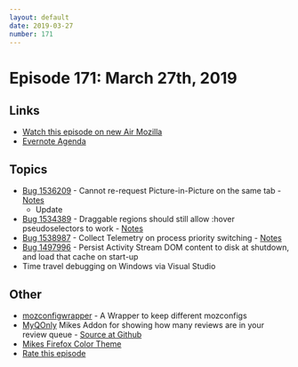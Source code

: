 ```yaml
---
layout: default
date: 2019-03-27
number: 171
---
```


# Episode 171: March 27th, 2019

## Links
* [Watch this episode on new Air Mozilla](https://air.mozilla.org/event-redirect/325101/)
* [Evernote Agenda](https://www.evernote.com/shard/s434/client/snv?noteGuid=857b1234-e680-42fb-9637-008c5ddca02f&noteKey=b7f452b2dc5e19c6&sn=https%3A%2F%2Fwww.evernote.com%2Fshard%2Fs434%2Fsh%2F857b1234-e680-42fb-9637-008c5ddca02f%2Fb7f452b2dc5e19c6&title=March%2B27th%252C%2B2019%2B-%2BEpisode%2B171)

## Topics
* [Bug 1536209](https://bugzilla.mozilla.org/show_bug.cgi?id=1536209) - Cannot re-request Picture-in-Picture on the same tab - [Notes](https://www.evernote.com/shard/s434/client/snv?noteGuid=af198b61-5dd7-4574-9632-7317ee093161&noteKey=02693164d24955ac&sn=https%3A%2F%2Fwww.evernote.com%2Fshard%2Fs434%2Fsh%2Faf198b61-5dd7-4574-9632-7317ee093161%2F02693164d24955ac&title=Bug%2B1536209%2B-%2BCannot%2Bre-request%2BPicture-in-Picture%2Bon%2Bthe%2Bsame%2Btab)
  - Update
* [Bug 1534389](https://bugzilla.mozilla.org/show_bug.cgi?id=1534389) - Draggable regions should still allow :hover pseudoselectors to work - [Notes](https://www.evernote.com/shard/s434/client/snv?noteGuid=6aad5e33-db09-47f9-bc10-62a6a36ec8af&noteKey=0b2449700225c469&sn=https%3A%2F%2Fwww.evernote.com%2Fshard%2Fs434%2Fsh%2F6aad5e33-db09-47f9-bc10-62a6a36ec8af%2F0b2449700225c469&title=Bug%2B1534389%2B-%2BDraggable%2Bregions%2Bshould%2Bstill%2Ballow%2B%253Ahover%2Bpseudoselectors%2Bto%2Bwork)
* [Bug 1538987](https://bugzilla.mozilla.org/show_bug.cgi?id=1538987) - Collect Telemetry on process priority switching - [Notes](https://www.evernote.com/shard/s434/client/snv?noteGuid=63aedcae-d34c-4d02-bd95-4d2295fb47ad&noteKey=dbaf130406f053f1&sn=https%3A%2F%2Fwww.evernote.com%2Fshard%2Fs434%2Fsh%2F63aedcae-d34c-4d02-bd95-4d2295fb47ad%2Fdbaf130406f053f1&title=Bug%2B1538987%2B-%2BCollect%2BTelemetry%2Bon%2Bprocess%2Bpriority%2Bswitching)
* [Bug 1497996](https://bugzilla.mozilla.org/show_bug.cgi?id=1497996) - Persist Activity Stream DOM content to disk at shutdown, and load that cache on start-up
* Time travel debugging on Windows via Visual Studio

## Other
* [mozconfigwrapper](https://github.com/ahal/mozconfigwrapper) - A Wrapper to keep different mozconfigs
* [MyQOnly](https://addons.mozilla.org/en-US/firefox/addon/myqonly/) Mikes Addon for showing how many reviews are in your review queue - [Source at Github](https://github.com/mikeconley/myqonly)
* [Mikes Firefox Color Theme](https://addons.mozilla.org/en-US/firefox/addon/electricbluegaloo/)
* [Rate this episode](https://forms.gle/6JwENY8TLryUR3496)
